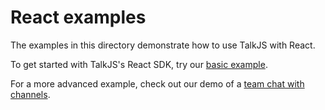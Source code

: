# React examples

The examples in this directory demonstrate how to use TalkJS with React.

To get started with TalkJS's React SDK, try our [basic example](./basic-example/).

For a more advanced example, check out our demo of a [team chat with channels](./remote-work-demo/).
